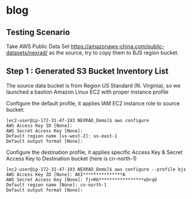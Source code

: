 # blog

## Testing Scenario 
Take AWS Public Data Set https://amazonaws-china.com/public-datasets/nexrad/ as the source, try to copy them to BJS region bucket.

## Step 1 : Generated S3 Bucket Inventory List
The source data bucket is from Region US Standard (N. Virginia), so we launched a bastion Amazon Linux EC2 with proper instance profile 

Configure the default profile, it applies IAM EC2 instance role to source bucket:

```
[ec2-user@ip-172-31-47-193 NEXRAD_Demo]$ aws configure
AWS Access Key ID [None]:
AWS Secret Access Key [None]:
Default region name [us-west-2]: us-east-1
Default output format [None]:
```
Configure the destination profile, it applies specific Access Key & Secret Access Key to Destination bucket (here is cn-north-1)
```
[ec2-user@ip-172-31-47-193 NEXRAD_Demo]$ aws configure --profile bjs
AWS Access Key ID [None]: AKI***************A
AWS Secret Access Key [None]: 7j+R6*****************oDrqU
Default region name [None]: cn-north-1
Default output format [None]:
```

